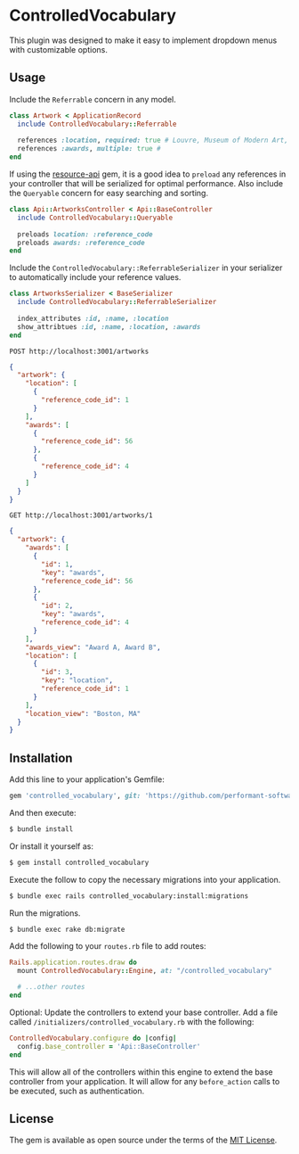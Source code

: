 # ControlledVocabulary
This plugin was designed to make it easy to implement dropdown menus with customizable options.

## Usage
Include the `Referrable` concern in any model.

```ruby
class Artwork < ApplicationRecord
  include ControlledVocabulary::Referrable
  
  references :location, required: true # Louvre, Museum of Modern Art, etc
  references :awards, multiple: true # 
end
```

If using the [resource-api](https://github.com/performant-software/resource-api) gem, it is a good idea to `preload` any references in your controller that will be serialized for optimal performance. Also include the `Queryable` concern for easy searching and sorting.
```ruby
class Api::ArtworksController < Api::BaseController
  include ControlledVocabulary::Queryable
  
  preloads location: :reference_code
  preloads awards: :reference_code
end
```

Include the `ControlledVocabulary::ReferrableSerializer` in your serializer to automatically include your reference values.
```ruby
class ArtworksSerializer < BaseSerializer
  include ControlledVocabulary::ReferrableSerializer
  
  index_attributes :id, :name, :location
  show_attribtues :id, :name, :location, :awards
end
```

`POST http://localhost:3001/artworks`

```json
{
  "artwork": {
    "location": [
      {
        "reference_code_id": 1
      }
    ],
    "awards": [
      {
        "reference_code_id": 56
      },
      {
        "reference_code_id": 4
      }
    ]
  }
}
```

`GET http://localhost:3001/artworks/1`

```json
{
  "artwork": {
    "awards": [
      {
        "id": 1,
        "key": "awards",
        "reference_code_id": 56
      },
      {
        "id": 2,
        "key": "awards",
        "reference_code_id": 4
      }
    ],
    "awards_view": "Award A, Award B",
    "location": [
      {
        "id": 3,
        "key": "location",
        "reference_code_id": 1
      }
    ],
    "location_view": "Boston, MA"
  }
}
```

## Installation
Add this line to your application's Gemfile:

```ruby
gem 'controlled_vocabulary', git: 'https://github.com/performant-software/controlled_vocabulary.git', tag: 'v0.1.0'
```

And then execute:
```bash
$ bundle install
```

Or install it yourself as:
```bash
$ gem install controlled_vocabulary
```

Execute the follow to copy the necessary migrations into your application.

```bash
$ bundle exec rails controlled_vocabulary:install:migrations
```

Run the migrations.

```bash
$ bundle exec rake db:migrate
```

Add the following to your `routes.rb` file to add routes:

```ruby
Rails.application.routes.draw do
  mount ControlledVocabulary::Engine, at: "/controlled_vocabulary"

  # ...other routes
end
```

Optional: Update the controllers to extend your base controller. Add a file called `/initializers/controlled_vocabulary.rb` with the following:

```ruby
ControlledVocabulary.configure do |config|
  config.base_controller = 'Api::BaseController'
end
```

This will allow all of the controllers within this engine to extend the base controller from your application. It will allow for any `before_action` calls to be executed, such as authentication.

## License
The gem is available as open source under the terms of the [MIT License](https://opensource.org/licenses/MIT).
